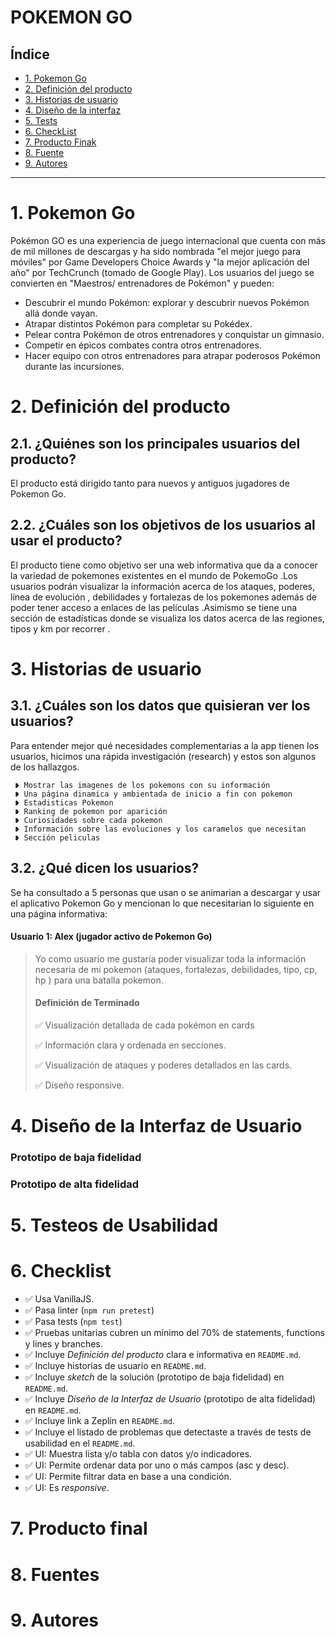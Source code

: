 # POKEMON GO 

## Índice

* [1. Pokemon Go](#1-pokemon-go)
* [2. Definición del producto](#2-definición-del-producto)
* [3. Historias de usuario](#3-historias-de-usuario)
* [4. Diseño de la interfaz](#4-diseño-de-la-interfaz)
* [5. Tests](#5-criterios-de-aceptación-mínimos-del-proyecto)
* [6. CheckList](#6-hacker-edition)
* [7. Producto Finak](#7-consideraciones-técnicas)
* [8. Fuente](#8-pistas-tips-y-lecturas-complementarias)
* [9. Autores](#9-checklist)

***

# 1. Pokemon Go

Pokémon GO es una experiencia de juego internacional que cuenta con más de mil millones de descargas y ha sido nombrada "el mejor juego para móviles" por Game Developers Choice Awards y "la mejor aplicación del año" por TechCrunch (tomado de Google Play). Los usuarios del juego se convierten en "Maestros/ entrenadores de Pokémon" y pueden:
  
  * Descubrir el mundo Pokémon: explorar y descubrir nuevos Pokémon allá donde vayan.
  * Atrapar distintos Pokémon para completar su Pokédex.
  * Pelear contra Pokémon de otros entrenadores y conquistar un gimnasio.
  * Competir en épicos combates contra otros entrenadores.
  * Hacer equipo con otros entrenadores para atrapar poderosos Pokémon durante las 
    incursiones.

# 2. Definición del producto

## 2.1. ¿Quiénes son los principales usuarios del producto?

El producto está dirigido tanto para nuevos y antiguos jugadores de Pokemon Go.

## 2.2. ¿Cuáles son los objetivos de los usuarios al usar el producto?

El producto tiene como objetivo ser una web informativa que da  a conocer la variedad de pokemones existentes en el mundo de PokemoGo .Los usuarios podrán visualizar la información acerca de los ataques, poderes, línea de evolución , debilidades y fortalezas de los pokemones  además de poder tener acceso a enlaces de las películas .Asimismo se tiene una sección de estadísticas donde se visualiza los datos acerca de las regiones, tipos y km por recorrer .

# 3. Historias de usuario

## 3.1. ¿Cuáles son los datos que quisieran ver los usuarios?

Para entender mejor qué necesidades complementarias a la app tienen los usuarios, hicimos una rápida investigación (research) y estos son algunos de los hallazgos.

     ❥ Mostrar las imagenes de los pokemons con su información
     ❥ Una página dinamica y ambientada de inicio a fin con pokemon
     ❥ Estadisticas Pokemon
     ❥ Ranking de pokemon por aparición
     ❥ Curiosidades sobre cada pokemon
     ❥ Información sobre las evoluciones y los caramelos que necesitan
     ❥ Sección peliculas

## 3.2. ¿Qué dicen los usuarios?

Se ha consultado a 5 personas que usan o se animarian a descargar y usar el aplicativo Pokemon Go y mencionan lo que necesitarian lo siguiente en una página informativa:

#### Usuario 1: Alex (jugador activo de Pokemon Go)

 >Yo como usuario me gustaría poder visualizar toda la información necesaria de mi        pokemon (ataques, fortalezas, debilidades, tipo, cp, hp ) para una batalla pokemon.
 >#### Definición de Terminado
 >✅ Visualización detallada de cada pokémon en cards
 > 
 >✅ Información clara y ordenada en secciones.
 > 
 >✅ Visualización de ataques y poderes detallados en las cards.
 > 
 >✅ Diseño responsive.


# 4. Diseño de la Interfaz de Usuario

### Prototipo de baja fidelidad

### Prototipo de alta fidelidad

# 5. Testeos de Usabilidad

# 6. Checklist

* ✅ Usa VanillaJS.
* ✅ Pasa linter (`npm run pretest`)
* ✅ Pasa tests (`npm test`)
* ✅ Pruebas unitarias cubren un mínimo del 70% de statements, functions y
  lines y branches.
* ✅ Incluye _Definición del producto_ clara e informativa en `README.md`.
* ✅ Incluye historias de usuario en `README.md`.
* ✅ Incluye _sketch_ de la solución (prototipo de baja fidelidad) en
  `README.md`.
* ✅ Incluye _Diseño de la Interfaz de Usuario_ (prototipo de alta fidelidad)
  en `README.md`.
* ✅ Incluye link a Zeplin en `README.md`.
* ✅ Incluye el listado de problemas que detectaste a través de tests de
  usabilidad en el `README.md`.
* ✅ UI: Muestra lista y/o tabla con datos y/o indicadores.
* ✅ UI: Permite ordenar data por uno o más campos (asc y desc).
* ✅ UI: Permite filtrar data en base a una condición.
* ✅ UI: Es _responsive_.

# 7. Producto final

# 8. Fuentes

# 9. Autores
